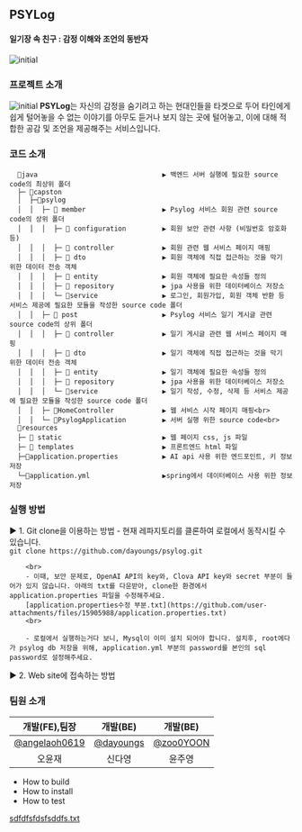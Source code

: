 ## PSYLog
#### 일기장 속 친구 : 감정 이해와 조언의 동반자
![initial](https://github.com/dayoungs/psylog/assets/113420912/42984dae-87a5-4cee-8e58-491ee28dfc10)
  <br>

### 프로젝트 소개
![initial](https://github.com/dayoungs/psylog/assets/113420912/626c1b76-c8cb-440f-8d64-8c0cef402ac0)
**PSYLog**는 자신의 감정을 숨기려고 하는 현대인들을 타겟으로 두어 타인에게 쉽게 털어놓을 수 없는 이야기를 아무도 듣거나 보지 않는 곳에 털어놓고, 이에 대해 적합한 공감 및 조언을 제공해주는 서비스입니다.
### 코드 소개
```
  📂java                               ▶︎ 백엔드 서버 실행에 필요한 source code의 최상위 폴더
  ├─ 📂capston
  │  ├─📂psylog
  │  │  ├─ 📂 member                   ▶︎ Psylog 서비스 회원 관련 source code의 상위 폴더
  │  │  │  ├─ 📂 configuration         ▶︎ 회원 보안 관련 사항 (비밀번호 암호화 등)
  │  │  │  ├─ 📂 controller            ▶︎ 회원 관련 웹 서비스 페이지 매핑
  │  │  │  ├─ 📂 dto                   ▶︎ 회원 객체에 직접 접근하는 것을 막기 위한 데이터 전송 객체
  │  │  │  ├─ 📂 entity                ▶︎ 회원 객체에 필요한 속성들 정의
  │  │  │  ├─ 📂 repository            ▶︎ jpa 사용을 위한 데이터베이스 저장소
  │  │  │  └─ 📂service                ▶︎ 로그인, 회원가입, 회원 객체 반환 등 서비스 제공에 필요한 모듈을 작성한 source code 폴더
  │  │  ├─ 📂 post                     ▶︎ Psylog 서비스 일기 게시글 관련 source code의 상위 폴더
  │  │  │  ├─ 📂 controller            ▶︎ 일기 게시글 관련 웹 서비스 페이지 매핑
  │  │  │  ├─ 📂 dto                   ▶︎ 일기 객체에 직접 접근하는 것을 막기 위한 데이터 전송 객체
  │  │  │  ├─ 📂 entity                ▶︎ 일기 객체에 필요한 속성들 정의
  │  │  │  ├─ 📂 repository            ▶︎ jpa 사용을 위한 데이터베이스 저장소
  │  │  │  └─ 📂service                ▶︎ 일기 작성, 수정, 삭제 등 서비스 제공에 필요한 모듈을 작성한 source code 폴더
  │  │  ├─ 🔵HomeController            ▶︎ 웹 서비스 시작 페이지 매핑<br>
  │  │  └─ 🔵PsylogApplication         ▶︎ 서버 실행 위한 source code<br>
  📂resources
  ├─ 📂 static                         ▶︎ 웹 페이지 css, js 파일
  ├─ 📂 templates                      ▶︎ 프론트엔드 html 파일
  ├─🌿application.properties           ▶︎ AI api 사용 위한 엔드포인트, 키 정보 저장
  └─🌿application.yml                  ▶︎spring에서 데이터베이스 사용 위한 정보 저장
```

### 실행 방법
  ▶ 1. Git clone을 이용하는 방법
        - 현재 레파지토리를 클론하여 로컬에서 동작시킬 수 있습니다.
        <br>
            ```git clone https://github.com/dayoungs/psylog.git```
        
        <br>
        - 이때, 보안 문제로, OpenAI API의 key와, Clova API key와 secret 부분이 들어가 있지 않습니다. 아래의 txt를 다운받아, clone한 환경에서 application.properties 파일을 수정해주세요.
        [application.properties수정 부분.txt](https://github.com/user-attachments/files/15905988/application.properties.txt)
        <br>

        - 로컬에서 실행하는거다 보니, Mysql이 이미 설치 되어야 합니다. 설치후, root에다가 psylog db 저장을 위해, application.yml 부분의 password를 본인의 sql password로 설정해주세요.

  ▶ 2. Web site에 접속하는 방법

### 팀원 소개
|**개발(FE),팀장**|**개발(BE)**|**개발(BE)**|
|:---:|:---:|:---:|
|[@angelaoh0619](https://github.com/angelaoh0619)|[@dayoungs](https://github.com/dayoungs)|[@zoo0YOON](https://github.com/zoo0YOON)|
|오윤재|신다영|윤주영|



- How to build
- How to install
- How to test


[sdfdfsfdsfsddfs.txt](https://github.com/user-attachments/files/15880057/sdfdfsfdsfsddfs.txt)
